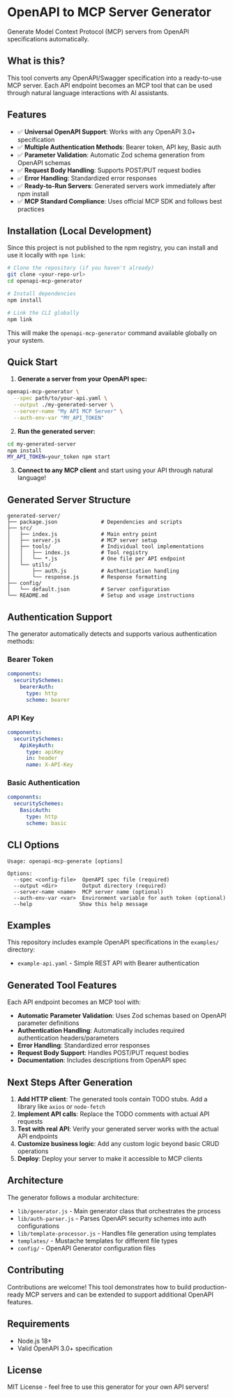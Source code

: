 # OpenAPI to MCP Server Generator

Generate Model Context Protocol (MCP) servers from OpenAPI specifications automatically.

## What is this?

This tool converts any OpenAPI/Swagger specification into a ready-to-use MCP server. Each API endpoint becomes an MCP tool that can be used through natural language interactions with AI assistants.

## Features

- ✅ **Universal OpenAPI Support**: Works with any OpenAPI 3.0+ specification
- ✅ **Multiple Authentication Methods**: Bearer token, API key, Basic auth
- ✅ **Parameter Validation**: Automatic Zod schema generation from OpenAPI schemas
- ✅ **Request Body Handling**: Supports POST/PUT request bodies
- ✅ **Error Handling**: Standardized error responses
- ✅ **Ready-to-Run Servers**: Generated servers work immediately after npm install
- ✅ **MCP Standard Compliance**: Uses official MCP SDK and follows best practices

## Installation (Local Development)

Since this project is not published to the npm registry, you can install and use it locally with `npm link`:

```sh
# Clone the repository (if you haven't already)
git clone <your-repo-url>
cd openapi-mcp-generator

# Install dependencies
npm install

# Link the CLI globally
npm link
```

This will make the `openapi-mcp-generator` command available globally on your system.

## Quick Start

1. **Generate a server from your OpenAPI spec:**

```bash
openapi-mcp-generator \
  --spec path/to/your-api.yaml \
  --output ./my-generated-server \
  --server-name "My API MCP Server" \
  --auth-env-var "MY_API_TOKEN"
```

2. **Run the generated server:**

```bash
cd my-generated-server
npm install
MY_API_TOKEN=your_token npm start
```

3. **Connect to any MCP client** and start using your API through natural language!

## Generated Server Structure

```
generated-server/
├── package.json              # Dependencies and scripts
├── src/
│   ├── index.js              # Main entry point
│   ├── server.js             # MCP server setup
│   ├── tools/                # Individual tool implementations
│   │   ├── index.js          # Tool registry
│   │   └── *.js              # One file per API endpoint
│   └── utils/
│       ├── auth.js           # Authentication handling
│       └── response.js       # Response formatting
├── config/
│   └── default.json          # Server configuration
└── README.md                 # Setup and usage instructions
```

## Authentication Support

The generator automatically detects and supports various authentication methods:

### Bearer Token

```yaml
components:
  securitySchemes:
    bearerAuth:
      type: http
      scheme: bearer
```

### API Key

```yaml
components:
  securitySchemes:
    ApiKeyAuth:
      type: apiKey
      in: header
      name: X-API-Key
```

### Basic Authentication

```yaml
components:
  securitySchemes:
    BasicAuth:
      type: http
      scheme: basic
```

## CLI Options

```
Usage: openapi-mcp-generate [options]

Options:
  --spec <config-file>  OpenAPI spec file (required)
  --output <dir>        Output directory (required)
  --server-name <name>  MCP server name (optional)
  --auth-env-var <var>  Environment variable for auth token (optional)
  --help               Show this help message
```

## Examples

This repository includes example OpenAPI specifications in the `examples/` directory:

- `example-api.yaml` - Simple REST API with Bearer authentication

## Generated Tool Features

Each API endpoint becomes an MCP tool with:

- **Automatic Parameter Validation**: Uses Zod schemas based on OpenAPI parameter definitions
- **Authentication Handling**: Automatically includes required authentication headers/parameters
- **Error Handling**: Standardized error responses
- **Request Body Support**: Handles POST/PUT request bodies
- **Documentation**: Includes descriptions from OpenAPI spec

## Next Steps After Generation

1. **Add HTTP client**: The generated tools contain TODO stubs. Add a library like `axios` or `node-fetch`
2. **Implement API calls**: Replace the TODO comments with actual API requests
3. **Test with real API**: Verify your generated server works with the actual API endpoints
4. **Customize business logic**: Add any custom logic beyond basic CRUD operations
5. **Deploy**: Deploy your server to make it accessible to MCP clients

## Architecture

The generator follows a modular architecture:

- `lib/generator.js` - Main generator class that orchestrates the process
- `lib/auth-parser.js` - Parses OpenAPI security schemes into auth configurations
- `lib/template-processor.js` - Handles file generation using templates
- `templates/` - Mustache templates for different file types
- `config/` - OpenAPI Generator configuration files

## Contributing

Contributions are welcome! This tool demonstrates how to build production-ready MCP servers and can be extended to support additional OpenAPI features.

## Requirements

- Node.js 18+
- Valid OpenAPI 3.0+ specification

## License

MIT License - feel free to use this generator for your own API servers!
